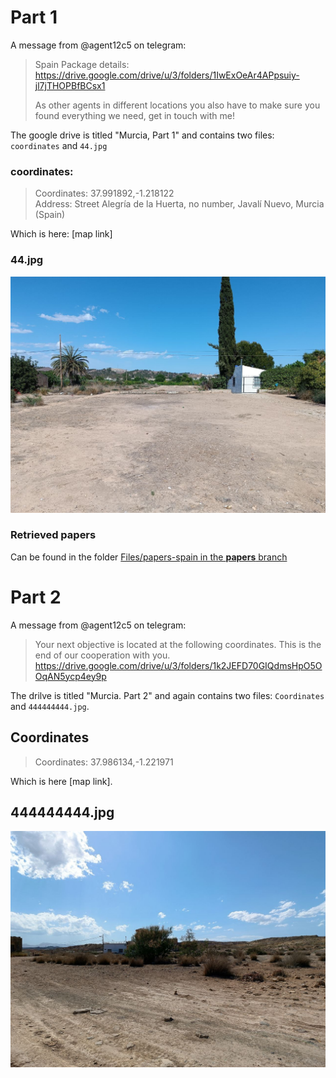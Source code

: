 # Part 1
A message from @agent12c5 on telegram:
> Spain Package details:<br>
> https://drive.google.com/drive/u/3/folders/1IwExOeAr4APpsuiy-jl7jTHOPBfBCsx1
> 
> As other agents in different locations you also have to make sure you found everything we need, get in touch with me!

The google drive is titled "Murcia, Part 1" and contains two files: `coordinates` and `44.jpg`

### coordinates:
> Coordinates: 37.991892,-1.218122<br>
> Address: Street Alegría de la Huerta, no number, Javalí Nuevo, Murcia (Spain)

Which is here: [map link]

### 44.jpg
![photo of a parking lot](../../Files/44.jpg)

### Retrieved papers
Can be found in the folder [Files/papers-spain in the **papers** branch](https://github.com/3ncy/ARRS-s6/tree/papers/Files/papers-spain)

# Part 2

A message from @agent12c5 on telegram:
> Your next objective is located at the following coordinates. This is the end of our cooperation with you.<br>
> https://drive.google.com/drive/u/3/folders/1k2JEFD70GIQdmsHpO5OOqAN5ycp4ey9p

The drilve is titled "Murcia. Part 2" and again contains two files: `Coordinates` and `444444444.jpg`.
## Coordinates
> Coordinates: 37.986134,-1.221971

Which is here [map link].

## 444444444.jpg
![Photo of the location in spain](/Files/444444444.jpg)
